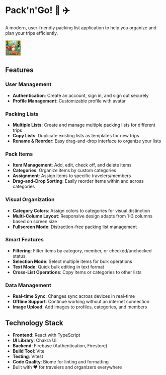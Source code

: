 # Pack'n'Go! 🧳 ✈️

A modern, user-friendly packing list application to help you organize and plan your trips efficiently.

![Pack'n'Go! Logo](/public/squirrel_icon.png)

## Features

### User Management
- **Authentication**: Create an account, sign in, and sign out securely
- **Profile Management**: Customizable profile with avatar

### Packing Lists
- **Multiple Lists**: Create and manage multiple packing lists for different trips
- **Copy Lists**: Duplicate existing lists as templates for new trips
- **Rename & Reorder**: Easy drag-and-drop interface to organize your lists

### Pack Items
- **Item Management**: Add, edit, check off, and delete items
- **Categories**: Organize items by custom categories
- **Assignment**: Assign items to specific travelers/members
- **Drag-and-Drop Sorting**: Easily reorder items within and across categories

### Visual Organization
- **Category Colors**: Assign colors to categories for visual distinction
- **Multi-Column Layout**: Responsive design adapts from 1-3 columns based on screen size
- **Fullscreen Mode**: Distraction-free packing list management

### Smart Features
- **Filtering**: Filter items by category, member, or checked/unchecked status
- **Selection Mode**: Select multiple items for bulk operations
- **Text Mode**: Quick bulk editing in text format
- **Cross-List Operations**: Copy items or categories to other lists

### Data Management
- **Real-time Sync**: Changes sync across devices in real-time
- **Offline Support**: Continue working without an internet connection
- **Image Upload**: Add images to profiles, categories, and members

## Technology Stack

- **Frontend**: React with TypeScript
- **UI Library**: Chakra UI
- **Backend**: Firebase (Authentication, Firestore)
- **Build Tool**: Vite
- **Testing**: Vitest
- **Code Quality**: Biome for linting and formatting
- Built with ❤️ for travelers and organizers everywhere
